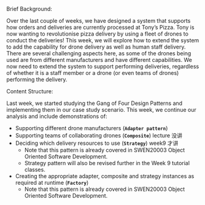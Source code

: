 Brief Background:

Over the last couple of weeks, we have designed a system that supports how orders and deliveries are currently processed at Tony’s Pizza. Tony is now wanting to revolutionise pizza delivery by using a fleet of drones to conduct the deliveries! This week, we will explore how to extend the system to add the capability for drone delivery as well as human staff delivery. There are several challenging aspects here, as some of the drones being used are from different manufacturers and have different capabilities. We now need to extend the system to support performing deliveries, regardless of whether it is a staff member or a drone (or even teams of drones) performing the delivery. 



Content Structure:

Last week, we started studying the Gang of Four Design Patterns and implementing them in our case study scenario. This week, we continue our analysis and include demonstrations of:

- Supporting different drone manufacturers (**`Adapter pattern`**)
- Supporting teams of collaborating drones (**`Composite`**)  lecture 没讲
- Deciding which delivery resources to use (**`Strategy`**)  week9 才讲
  - Note that this pattern is already covered in SWEN20003 Object Oriented Software Development.
  - Strategy pattern will also be revised further in the Week 9 tutorial classes.
- Creating the appropriate adapter, composite and strategy instances as required at runtime (**`Factory`**)
  - Note that this pattern is already covered in SWEN20003 Object Oriented Software Development.





